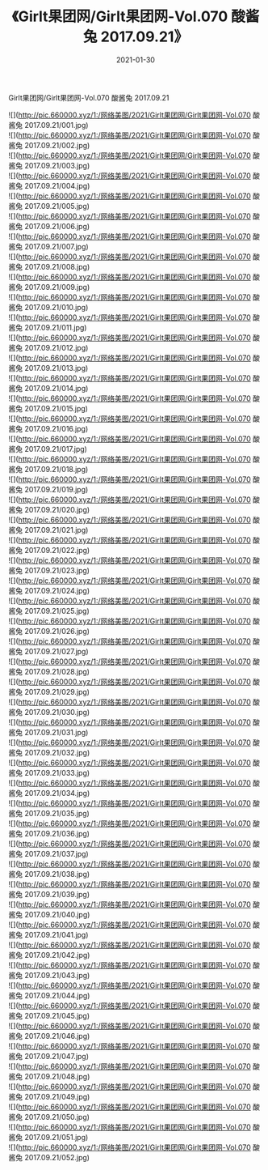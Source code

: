 ﻿---
layout: post
title:  《Girlt果团网/Girlt果团网-Vol.070 酸酱兔 2017.09.21》
date:   2021-01-30
img: http://pic.660000.xyz/1:/网络美图/2021/Girlt果团网/Girlt果团网-Vol.070 酸酱兔 2017.09.21/000.jpg
categories: [美女, 清纯, 唯美]
---

Girlt果团网/Girlt果团网-Vol.070 酸酱兔 2017.09.21

 ![](http://pic.660000.xyz/1:/网络美图/2021/Girlt果团网/Girlt果团网-Vol.070 酸酱兔 2017.09.21/001.jpg) <br>![](http://pic.660000.xyz/1:/网络美图/2021/Girlt果团网/Girlt果团网-Vol.070 酸酱兔 2017.09.21/002.jpg) <br>![](http://pic.660000.xyz/1:/网络美图/2021/Girlt果团网/Girlt果团网-Vol.070 酸酱兔 2017.09.21/003.jpg) <br>![](http://pic.660000.xyz/1:/网络美图/2021/Girlt果团网/Girlt果团网-Vol.070 酸酱兔 2017.09.21/004.jpg) <br>![](http://pic.660000.xyz/1:/网络美图/2021/Girlt果团网/Girlt果团网-Vol.070 酸酱兔 2017.09.21/005.jpg) <br>![](http://pic.660000.xyz/1:/网络美图/2021/Girlt果团网/Girlt果团网-Vol.070 酸酱兔 2017.09.21/006.jpg) <br>![](http://pic.660000.xyz/1:/网络美图/2021/Girlt果团网/Girlt果团网-Vol.070 酸酱兔 2017.09.21/007.jpg) <br>![](http://pic.660000.xyz/1:/网络美图/2021/Girlt果团网/Girlt果团网-Vol.070 酸酱兔 2017.09.21/008.jpg) <br>![](http://pic.660000.xyz/1:/网络美图/2021/Girlt果团网/Girlt果团网-Vol.070 酸酱兔 2017.09.21/009.jpg) <br>![](http://pic.660000.xyz/1:/网络美图/2021/Girlt果团网/Girlt果团网-Vol.070 酸酱兔 2017.09.21/010.jpg) <br>![](http://pic.660000.xyz/1:/网络美图/2021/Girlt果团网/Girlt果团网-Vol.070 酸酱兔 2017.09.21/011.jpg) <br>![](http://pic.660000.xyz/1:/网络美图/2021/Girlt果团网/Girlt果团网-Vol.070 酸酱兔 2017.09.21/012.jpg) <br>![](http://pic.660000.xyz/1:/网络美图/2021/Girlt果团网/Girlt果团网-Vol.070 酸酱兔 2017.09.21/013.jpg) <br>![](http://pic.660000.xyz/1:/网络美图/2021/Girlt果团网/Girlt果团网-Vol.070 酸酱兔 2017.09.21/014.jpg) <br>![](http://pic.660000.xyz/1:/网络美图/2021/Girlt果团网/Girlt果团网-Vol.070 酸酱兔 2017.09.21/015.jpg) <br>![](http://pic.660000.xyz/1:/网络美图/2021/Girlt果团网/Girlt果团网-Vol.070 酸酱兔 2017.09.21/016.jpg) <br>![](http://pic.660000.xyz/1:/网络美图/2021/Girlt果团网/Girlt果团网-Vol.070 酸酱兔 2017.09.21/017.jpg) <br>![](http://pic.660000.xyz/1:/网络美图/2021/Girlt果团网/Girlt果团网-Vol.070 酸酱兔 2017.09.21/018.jpg) <br>![](http://pic.660000.xyz/1:/网络美图/2021/Girlt果团网/Girlt果团网-Vol.070 酸酱兔 2017.09.21/019.jpg) <br>![](http://pic.660000.xyz/1:/网络美图/2021/Girlt果团网/Girlt果团网-Vol.070 酸酱兔 2017.09.21/020.jpg) <br>![](http://pic.660000.xyz/1:/网络美图/2021/Girlt果团网/Girlt果团网-Vol.070 酸酱兔 2017.09.21/021.jpg) <br>![](http://pic.660000.xyz/1:/网络美图/2021/Girlt果团网/Girlt果团网-Vol.070 酸酱兔 2017.09.21/022.jpg) <br>![](http://pic.660000.xyz/1:/网络美图/2021/Girlt果团网/Girlt果团网-Vol.070 酸酱兔 2017.09.21/023.jpg) <br>![](http://pic.660000.xyz/1:/网络美图/2021/Girlt果团网/Girlt果团网-Vol.070 酸酱兔 2017.09.21/024.jpg) <br>![](http://pic.660000.xyz/1:/网络美图/2021/Girlt果团网/Girlt果团网-Vol.070 酸酱兔 2017.09.21/025.jpg) <br>![](http://pic.660000.xyz/1:/网络美图/2021/Girlt果团网/Girlt果团网-Vol.070 酸酱兔 2017.09.21/026.jpg) <br>![](http://pic.660000.xyz/1:/网络美图/2021/Girlt果团网/Girlt果团网-Vol.070 酸酱兔 2017.09.21/027.jpg) <br>![](http://pic.660000.xyz/1:/网络美图/2021/Girlt果团网/Girlt果团网-Vol.070 酸酱兔 2017.09.21/028.jpg) <br>![](http://pic.660000.xyz/1:/网络美图/2021/Girlt果团网/Girlt果团网-Vol.070 酸酱兔 2017.09.21/029.jpg) <br>![](http://pic.660000.xyz/1:/网络美图/2021/Girlt果团网/Girlt果团网-Vol.070 酸酱兔 2017.09.21/030.jpg) <br>![](http://pic.660000.xyz/1:/网络美图/2021/Girlt果团网/Girlt果团网-Vol.070 酸酱兔 2017.09.21/031.jpg) <br>![](http://pic.660000.xyz/1:/网络美图/2021/Girlt果团网/Girlt果团网-Vol.070 酸酱兔 2017.09.21/032.jpg) <br>![](http://pic.660000.xyz/1:/网络美图/2021/Girlt果团网/Girlt果团网-Vol.070 酸酱兔 2017.09.21/033.jpg) <br>![](http://pic.660000.xyz/1:/网络美图/2021/Girlt果团网/Girlt果团网-Vol.070 酸酱兔 2017.09.21/034.jpg) <br>![](http://pic.660000.xyz/1:/网络美图/2021/Girlt果团网/Girlt果团网-Vol.070 酸酱兔 2017.09.21/035.jpg) <br>![](http://pic.660000.xyz/1:/网络美图/2021/Girlt果团网/Girlt果团网-Vol.070 酸酱兔 2017.09.21/036.jpg) <br>![](http://pic.660000.xyz/1:/网络美图/2021/Girlt果团网/Girlt果团网-Vol.070 酸酱兔 2017.09.21/037.jpg) <br>![](http://pic.660000.xyz/1:/网络美图/2021/Girlt果团网/Girlt果团网-Vol.070 酸酱兔 2017.09.21/038.jpg) <br>![](http://pic.660000.xyz/1:/网络美图/2021/Girlt果团网/Girlt果团网-Vol.070 酸酱兔 2017.09.21/039.jpg) <br>![](http://pic.660000.xyz/1:/网络美图/2021/Girlt果团网/Girlt果团网-Vol.070 酸酱兔 2017.09.21/040.jpg) <br>![](http://pic.660000.xyz/1:/网络美图/2021/Girlt果团网/Girlt果团网-Vol.070 酸酱兔 2017.09.21/041.jpg) <br>![](http://pic.660000.xyz/1:/网络美图/2021/Girlt果团网/Girlt果团网-Vol.070 酸酱兔 2017.09.21/042.jpg) <br>![](http://pic.660000.xyz/1:/网络美图/2021/Girlt果团网/Girlt果团网-Vol.070 酸酱兔 2017.09.21/043.jpg) <br>![](http://pic.660000.xyz/1:/网络美图/2021/Girlt果团网/Girlt果团网-Vol.070 酸酱兔 2017.09.21/044.jpg) <br>![](http://pic.660000.xyz/1:/网络美图/2021/Girlt果团网/Girlt果团网-Vol.070 酸酱兔 2017.09.21/045.jpg) <br>![](http://pic.660000.xyz/1:/网络美图/2021/Girlt果团网/Girlt果团网-Vol.070 酸酱兔 2017.09.21/046.jpg) <br>![](http://pic.660000.xyz/1:/网络美图/2021/Girlt果团网/Girlt果团网-Vol.070 酸酱兔 2017.09.21/047.jpg) <br>![](http://pic.660000.xyz/1:/网络美图/2021/Girlt果团网/Girlt果团网-Vol.070 酸酱兔 2017.09.21/048.jpg) <br>![](http://pic.660000.xyz/1:/网络美图/2021/Girlt果团网/Girlt果团网-Vol.070 酸酱兔 2017.09.21/049.jpg) <br>![](http://pic.660000.xyz/1:/网络美图/2021/Girlt果团网/Girlt果团网-Vol.070 酸酱兔 2017.09.21/050.jpg) <br>![](http://pic.660000.xyz/1:/网络美图/2021/Girlt果团网/Girlt果团网-Vol.070 酸酱兔 2017.09.21/051.jpg) <br>![](http://pic.660000.xyz/1:/网络美图/2021/Girlt果团网/Girlt果团网-Vol.070 酸酱兔 2017.09.21/052.jpg) <br>